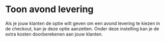 # Toon avond levering

Als je jouw klanten de optie wilt geven om een avond levering te kiezen in de
checkout, kan je deze optie aanzetten. Onder deze instelling kan je de extra
kosten doorberekenen aan jouw klanten.

<MPImg src="/documentation/shopware/shopware-toon-avond-levering.png" alt="Shopware toon avond levering" />
